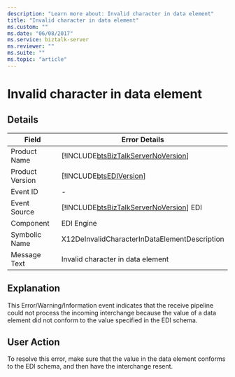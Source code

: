 ```yaml
---
description: "Learn more about: Invalid character in data element"
title: "Invalid character in data element"
ms.custom: ""
ms.date: "06/08/2017"
ms.service: biztalk-server
ms.reviewer: ""
ms.suite: ""
ms.topic: "article"
---
```

# Invalid character in data element
## Details  
  
| Field | Error Details |
|-----------------|----------------------------------------------------------------------------------------|
|  Product Name   |   [!INCLUDE[btsBizTalkServerNoVersion](../includes/btsbiztalkservernoversion-md.md)]   |
| Product Version |               [!INCLUDE[btsEDIVersion](../includes/btsediversion-md.md)]               |
|    Event ID     |                                           -                                            |
|  Event Source   | [!INCLUDE[btsBizTalkServerNoVersion](../includes/btsbiztalkservernoversion-md.md)] EDI |
|    Component    |                                       EDI Engine                                       |
|  Symbolic Name  |                     X12DeInvalidCharacterInDataElementDescription                      |
|  Message Text   |                           Invalid character in data element                            |
  
## Explanation  
 This Error/Warning/Information event indicates that the receive pipeline could not process the incoming interchange because the value of a data element did not conform to the value specified in the EDI schema.  
  
## User Action  
 To resolve this error, make sure that the value in the data element conforms to the EDI schema, and then have the interchange resent.
